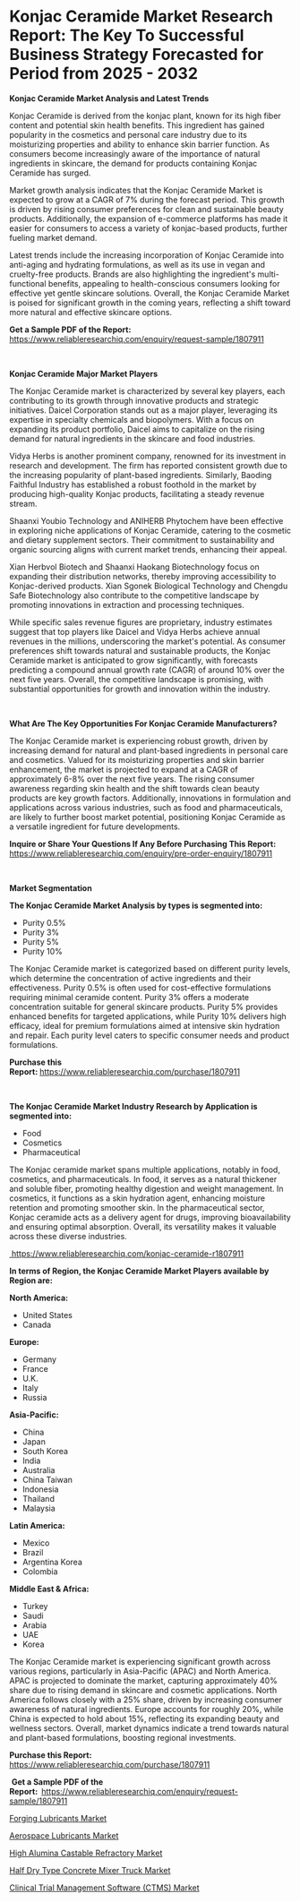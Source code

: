 <p><h1>Konjac Ceramide Market Research Report: The Key To Successful Business Strategy Forecasted for Period from 2025 - 2032</h1></p><p><strong>Konjac Ceramide Market Analysis and Latest Trends</strong></p>
<p><p>Konjac Ceramide is derived from the konjac plant, known for its high fiber content and potential skin health benefits. This ingredient has gained popularity in the cosmetics and personal care industry due to its moisturizing properties and ability to enhance skin barrier function. As consumers become increasingly aware of the importance of natural ingredients in skincare, the demand for products containing Konjac Ceramide has surged.</p><p>Market growth analysis indicates that the Konjac Ceramide Market is expected to grow at a CAGR of 7% during the forecast period. This growth is driven by rising consumer preferences for clean and sustainable beauty products. Additionally, the expansion of e-commerce platforms has made it easier for consumers to access a variety of konjac-based products, further fueling market demand.</p><p>Latest trends include the increasing incorporation of Konjac Ceramide into anti-aging and hydrating formulations, as well as its use in vegan and cruelty-free products. Brands are also highlighting the ingredient's multi-functional benefits, appealing to health-conscious consumers looking for effective yet gentle skincare solutions. Overall, the Konjac Ceramide Market is poised for significant growth in the coming years, reflecting a shift toward more natural and effective skincare options.</p></p>
<p><strong>Get a Sample PDF of the Report:&nbsp;</strong> <a href="https://www.reliableresearchiq.com/enquiry/request-sample/1807911?utm_campaign=1900&utm_medium=2&utm_source=Github&utm_content=ia&utm_term=30012025&utm_id=konjac-ceramide">https://www.reliableresearchiq.com/enquiry/request-sample/1807911</a></p>
<p>&nbsp;</p>
<p><strong>Konjac Ceramide Major Market Players</strong></p>
<p><p>The Konjac Ceramide market is characterized by several key players, each contributing to its growth through innovative products and strategic initiatives. Daicel Corporation stands out as a major player, leveraging its expertise in specialty chemicals and biopolymers. With a focus on expanding its product portfolio, Daicel aims to capitalize on the rising demand for natural ingredients in the skincare and food industries.</p><p>Vidya Herbs is another prominent company, renowned for its investment in research and development. The firm has reported consistent growth due to the increasing popularity of plant-based ingredients. Similarly, Baoding Faithful Industry has established a robust foothold in the market by producing high-quality Konjac products, facilitating a steady revenue stream.</p><p>Shaanxi Youbio Technology and ANIHERB Phytochem have been effective in exploring niche applications of Konjac Ceramide, catering to the cosmetic and dietary supplement sectors. Their commitment to sustainability and organic sourcing aligns with current market trends, enhancing their appeal.</p><p>Xian Herbvol Biotech and Shaanxi Haokang Biotechnology focus on expanding their distribution networks, thereby improving accessibility to Konjac-derived products. Xian Sgonek Biological Technology and Chengdu Safe Biotechnology also contribute to the competitive landscape by promoting innovations in extraction and processing techniques.</p><p>While specific sales revenue figures are proprietary, industry estimates suggest that top players like Daicel and Vidya Herbs achieve annual revenues in the millions, underscoring the market's potential. As consumer preferences shift towards natural and sustainable products, the Konjac Ceramide market is anticipated to grow significantly, with forecasts predicting a compound annual growth rate (CAGR) of around 10% over the next five years. Overall, the competitive landscape is promising, with substantial opportunities for growth and innovation within the industry.</p></p>
<p>&nbsp;</p>
<p><strong>What Are The Key Opportunities For Konjac Ceramide Manufacturers?</strong></p>
<p><p>The Konjac Ceramide market is experiencing robust growth, driven by increasing demand for natural and plant-based ingredients in personal care and cosmetics. Valued for its moisturizing properties and skin barrier enhancement, the market is projected to expand at a CAGR of approximately 6-8% over the next five years. The rising consumer awareness regarding skin health and the shift towards clean beauty products are key growth factors. Additionally, innovations in formulation and applications across various industries, such as food and pharmaceuticals, are likely to further boost market potential, positioning Konjac Ceramide as a versatile ingredient for future developments.</p></p>
<p><strong>Inquire or Share Your Questions If Any Before Purchasing This Report:</strong> <a href="https://www.reliableresearchiq.com/enquiry/pre-order-enquiry/1807911?utm_campaign=1900&utm_medium=2&utm_source=Github&utm_content=ia&utm_term=30012025&utm_id=konjac-ceramide">https://www.reliableresearchiq.com/enquiry/pre-order-enquiry/1807911</a></p>
<p>&nbsp;</p>
<p><strong>Market Segmentation</strong></p>
<p><strong>The Konjac Ceramide Market Analysis by types is segmented into:</strong></p>
<p><ul><li>Purity 0.5%</li><li>Purity 3%</li><li>Purity 5%</li><li>Purity 10%</li></ul></p>
<p><p>The Konjac Ceramide market is categorized based on different purity levels, which determine the concentration of active ingredients and their effectiveness. Purity 0.5% is often used for cost-effective formulations requiring minimal ceramide content. Purity 3% offers a moderate concentration suitable for general skincare products. Purity 5% provides enhanced benefits for targeted applications, while Purity 10% delivers high efficacy, ideal for premium formulations aimed at intensive skin hydration and repair. Each purity level caters to specific consumer needs and product formulations.</p></p>
<p><strong>Purchase this Report:&nbsp;</strong><a href="https://www.reliableresearchiq.com/purchase/1807911?utm_campaign=1900&utm_medium=2&utm_source=Github&utm_content=ia&utm_term=30012025&utm_id=konjac-ceramide">https://www.reliableresearchiq.com/purchase/1807911</a></p>
<p>&nbsp;</p>
<p><strong>The Konjac Ceramide Market Industry Research by Application is segmented into:</strong></p>
<p><ul><li>Food</li><li>Cosmetics</li><li>Pharmaceutical</li></ul></p>
<p><p>The Konjac ceramide market spans multiple applications, notably in food, cosmetics, and pharmaceuticals. In food, it serves as a natural thickener and soluble fiber, promoting healthy digestion and weight management. In cosmetics, it functions as a skin hydration agent, enhancing moisture retention and promoting smoother skin. In the pharmaceutical sector, Konjac ceramide acts as a delivery agent for drugs, improving bioavailability and ensuring optimal absorption. Overall, its versatility makes it valuable across these diverse industries.</p></p>
<p><a href="https://www.reliableresearchiq.com/konjac-ceramide-r1807911?utm_campaign=1900&utm_medium=2&utm_source=Github&utm_content=ia&utm_term=30012025&utm_id=konjac-ceramide">&nbsp;https://www.reliableresearchiq.com/konjac-ceramide-r1807911</a></p>
<p><strong>In terms of Region, the Konjac Ceramide Market Players available by Region are:</strong></p>
<p>
    <p> <strong> North America: </strong>
        <ul>
            <li>United States</li>
            <li>Canada</li>
        </ul>
        </p> 
    <p> <strong> Europe: </strong>
        <ul>
            <li>Germany</li>
            <li>France</li>
            <li>U.K.</li>
            <li>Italy</li>
            <li>Russia</li>
        </ul>
        </p> 
    <p> <strong> Asia-Pacific: </strong>
        <ul>
            <li>China</li>
            <li>Japan</li>
            <li>South Korea</li>
            <li>India</li>
            <li>Australia</li>
            <li>China Taiwan</li>
            <li>Indonesia</li>
            <li>Thailand</li>
            <li>Malaysia</li>
        </ul>
        </p> 
    <p> <strong> Latin America: </strong>
        <ul>
            <li>Mexico</li>
            <li>Brazil</li>
            <li>Argentina Korea</li>
            <li>Colombia</li>
        </ul>
        </p> 
    <p> <strong> Middle East & Africa: </strong>
        <ul>
            <li>Turkey</li>
            <li>Saudi</li>
            <li>Arabia</li>
            <li>UAE</li>
            <li>Korea</li>
        </ul>
    </p>
    </p>
<p><p>The Konjac Ceramide market is experiencing significant growth across various regions, particularly in Asia-Pacific (APAC) and North America. APAC is projected to dominate the market, capturing approximately 40% share due to rising demand in skincare and cosmetic applications. North America follows closely with a 25% share, driven by increasing consumer awareness of natural ingredients. Europe accounts for roughly 20%, while China is expected to hold about 15%, reflecting its expanding beauty and wellness sectors. Overall, market dynamics indicate a trend towards natural and plant-based formulations, boosting regional investments.</p></p>
<p><strong>Purchase this Report: </strong><a href="https://www.reliableresearchiq.com/purchase/1807911?utm_campaign=1900&utm_medium=2&utm_source=Github&utm_content=ia&utm_term=30012025&utm_id=konjac-ceramide">https://www.reliableresearchiq.com/purchase/1807911</a></p>
<p>&nbsp;<strong>Get a Sample PDF of the Report:&nbsp;&nbsp;</strong><a href="https://www.reliableresearchiq.com/enquiry/request-sample/1807911?utm_campaign=1900&utm_medium=2&utm_source=Github&utm_content=ia&utm_term=30012025&utm_id=konjac-ceramide">https://www.reliableresearchiq.com/enquiry/request-sample/1807911</a></p>
<p><strong></strong></p>
<p><p><a href="https://github.com/crosejeanetta00360/Market-Research-Report-List-1/blob/main/forging-lubricants-market.md?utm_campaign=1900&utm_medium=2&utm_source=Github&utm_content=ia&utm_term=30012025&utm_id=konjac-ceramide">Forging Lubricants Market</a></p><p><a href="https://www.linkedin.com/pulse/detailed-aerospace-lubricants-market-trend-analysis-projected-rwhvf?utm_campaign=1900&utm_medium=2&utm_source=Github&utm_content=ia&utm_term=30012025&utm_id=konjac-ceramide">Aerospace Lubricants Market</a></p><p><a href="https://github.com/ahamdyzabira4/Market-Research-Report-List-1/blob/main/high-alumina-castable-refractory-market.md?utm_campaign=1900&utm_medium=2&utm_source=Github&utm_content=ia&utm_term=30012025&utm_id=konjac-ceramide">High Alumina Castable Refractory Market</a></p><p><a href="https://www.linkedin.com/pulse/half-dry-type-concrete-mixer-truck-market-report-2025-2032-qiyuf?utm_campaign=1900&utm_medium=2&utm_source=Github&utm_content=ia&utm_term=30012025&utm_id=konjac-ceramide">Half Dry Type Concrete Mixer Truck Market</a></p><p><a href="https://www.linkedin.com/pulse/clinical-trial-management-software-ctms-market-from-20252032-lcfcc?utm_campaign=1900&utm_medium=2&utm_source=Github&utm_content=ia&utm_term=30012025&utm_id=konjac-ceramide">Clinical Trial Management Software (CTMS) Market</a></p></p>